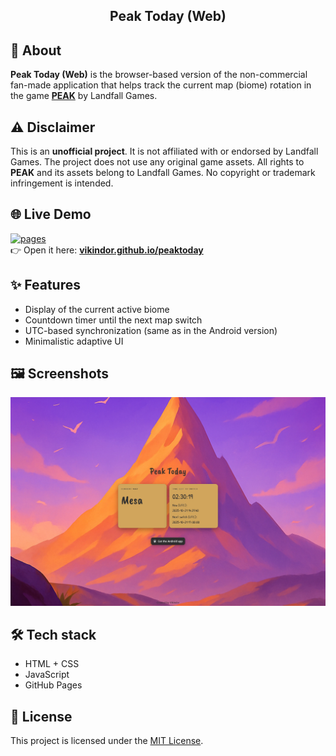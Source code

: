 <h2 align="center">
Peak Today (Web)
</h2>

## 📌 About

**Peak Today (Web)** is the browser-based version of the non-commercial fan-made application that helps track the current map (biome) rotation in the game **[PEAK](https://landfall.se/peak)** by Landfall Games.

## ⚠ Disclaimer

This is an **unofficial project**. It is not affiliated with or endorsed by Landfall Games.
The project does not use any original game assets. All rights to **PEAK** and its assets belong to Landfall Games.
No copyright or trademark infringement is intended.

## 🌐 Live Demo

[![pages](https://img.shields.io/badge/GitHub%20Pages-live-brightgreen)](https://vikindor.github.io/peaktoday/)  
👉 Open it here: **[vikindor.github.io/peaktoday](https://vikindor.github.io/peaktoday/)**

## ✨ Features

- Display of the current active biome
- Countdown timer until the next map switch
- UTC-based synchronization (same as in the Android version)
- Minimalistic adaptive UI

## 🖼 Screenshots

<img src="assets/peak_scr_web.jpg" width="600"/>

## 🛠 Tech stack

- HTML + CSS  
- JavaScript
- GitHub Pages

## 📜 License

This project is licensed under the [MIT License](LICENSE).
